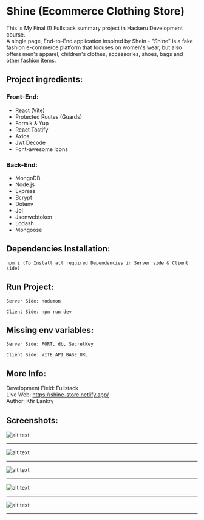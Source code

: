 # Shine (Ecommerce Clothing Store)

This is My Final (!) Fullstack summary project in Hackeru Development course.  
A single page, End-to-End application inspired by Shein - "Shine" is a fake fashion e-commerce platform that focuses on women's wear, but also offers men's apparel, children's clothes, accessories, shoes, bags and other fashion items.

## Project ingredients:

### Front-End:

- React (Vite)
- Protected Routes (Guards)
- Formik & Yup
- React Tostify
- Axios
- Jwt Decode
- Font-awesome Icons

### Back-End:

- MongoDB
- Node.js
- Express
- Bcrypt
- Dotenv
- Joi
- Jsonwebtoken
- Lodash
- Mongoose

## Dependencies Installation:

```
npm i (To Install all required Dependencies in Server side & Client side)
```

## Run Project:

```
Server Side: nodemon
```

```
Client Side: npm run dev
```

## Missing env variables:

```
Server Side: PORT, db, SecretKey
```

```
Client Side: VITE_API_BASE_URL
```

## More Info:

Development Field: Fullstack  
Live Web: https://shine-store.netlify.app/  
Author: Kfir Lankry

## Screenshots:

![alt text](https://serving.photos.photobox.com/20366789c48e9395fa3d4cee6bfeee3339592a01ba65c925c4a0d0487fda21cf53812f60.jpg?raw=true)

---

![alt text](https://i.ibb.co/yBbVD48/22.jpg?raw=true)

---
![alt text](https://i.ibb.co/BLb1V2t/3.jpg?raw=true)

---
![alt text](https://i.ibb.co/Qb5PFRv/4.jpg?raw=true)

---
![alt text](https://i.ibb.co/74tnCDv/5.jpg?raw=true)

---




